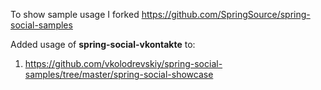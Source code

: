 To show sample usage I forked https://github.com/SpringSource/spring-social-samples

Added usage of **spring-social-vkontakte** to:

1. https://github.com/vkolodrevskiy/spring-social-samples/tree/master/spring-social-showcase